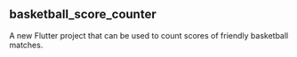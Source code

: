 ## basketball_score_counter

A new Flutter project that can be used to count scores of friendly basketball matches.


